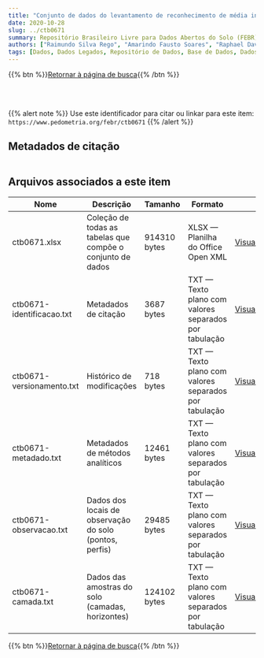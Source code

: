 ```yaml
---
title: "Conjunto de dados do levantamento de reconhecimento de média intensidade 'LEVANTAMENTO DE RECONHECIMENTO DE MÉDIA INTENSIDADE E APTIDÃO AGRÍCOLA DOS SOLOS DA ÁREA DO PÓLO ALTAMIRA, PA.'"
date: 2020-10-28
slug: ../ctb0671
summary: Repositório Brasileiro Livre para Dados Abertos do Solo (FEBR) | A febre dos dados de solo no Brasil
authors: ["Raimundo Silva Rego", "Amarindo Fausto Soares", "Raphael David dos Santos", "Antonio Agostinho Cavalcanti Lima", "Washington de Oliveira Barreto", "Maria Amélia Duriez", "Ruth A. L. Johas", "Wilson Sant'Anna de Araújo", "José Lopes de Paula", "Evanda Maria Rodrigues", "Loiva Lizia Antonello", "Therezinha da Costa Lima", "Raphael Minotti Bloise", "José Flávio Dynia", "Gisa Nara Castellini Moreira."]
tags: [Dados, Dados Legados, Repositório de Dados, Base de Dados, Dados Abertos]
---
```


<style>
div.alert > div {
    font-size: 0.8rem;
}
</style>

{{% btn %}}<a href="/febr/buscar/">Retornar à página de busca</a>{{% /btn %}}

<br>
<br>

{{% alert note %}}
Use este identificador para citar ou linkar para este item: `https://www.pedometria.org/febr/ctb0671`
{{% /alert %}}

## Metadados de citação

<table>
<!-- Fonte: https://gist.github.com/jfreels/6814721 -->
<script src="https://d3js.org/d3.v3.min.js" charset="utf-8"></script>
<script type='text/javascript' src='/febr/buscar/script.js'></script>
<script type='text/javascript'>
  d3.tsv('ctb0671-identificacao.txt',function (data) {
    var columns = ['campo', 'valor']
    tabulate(data, columns)
  })
</script>
</table>

## Arquivos associados a este item

<table style="width:100%">
  <thead>
    <tr>
      <th>Nome</th>
      <th>Descrição</th>
      <th>Tamanho</th>
      <th>Formato</th>
      <th></th>
    </tr>
  </thead>
  <tbody>
    <tr>
      <td>ctb0671.xlsx</td>
      <td>Coleção de todas as tabelas que compõe o conjunto de dados</td>
      <td>914310 bytes</td>
      <td>XLSX — Planilha do Office Open XML</td>
      <td><a href="https://cloud.utfpr.edu.br/index.php/s/Df6dhfzYJ1DDeso/download?path=%2Fctb0671&files=ctb0671.xlsx" class="btn btn-primary btn-block" role="button">Visualizar/Abrir</a></td>
    </tr>
    <tr>
      <td>ctb0671-identificacao.txt</td>
      <td>Metadados de citação</td>
      <td>3687 bytes</td>
      <td>TXT — Texto plano com valores separados por tabulação</td>
      <td><a href="https://cloud.utfpr.edu.br/index.php/s/Df6dhfzYJ1DDeso/download?path=%2Fctb0671&files=ctb0671-identificacao.txt" class="btn btn-primary btn-block" role="button">Visualizar/Abrir</a></td>
    </tr>
    <tr>
      <td>ctb0671-versionamento.txt</td>
      <td>Histórico de modificações</td>
      <td>718 bytes</td>
      <td>TXT — Texto plano com valores separados por tabulação</td>
      <td><a href="https://cloud.utfpr.edu.br/index.php/s/Df6dhfzYJ1DDeso/download?path=%2Fctb0671&files=ctb0671-versionamento.txt" class="btn btn-primary btn-block" role="button">Visualizar/Abrir</a></td>
    </tr>
    <tr>
      <td>ctb0671-metadado.txt</td>
      <td>Metadados de métodos analíticos</td>
      <td>12461 bytes</td>
      <td>TXT — Texto plano com valores separados por tabulação</td>
      <td><a href="https://cloud.utfpr.edu.br/index.php/s/Df6dhfzYJ1DDeso/download?path=%2Fctb0671&files=ctb0671-metadado.txt" class="btn btn-primary btn-block" role="button">Visualizar/Abrir</a></td>
    </tr>
    <tr>
      <td>ctb0671-observacao.txt</td>
      <td>Dados dos locais de observação do solo (pontos, perfis)</td>
      <td>29485 bytes</td>
      <td>TXT — Texto plano com valores separados por tabulação</td>
      <td><a href="https://cloud.utfpr.edu.br/index.php/s/Df6dhfzYJ1DDeso/download?path=%2Fctb0671&files=ctb0671-observacao.txt" class="btn btn-primary btn-block" role="button">Visualizar/Abrir</a></td>
    </tr>
    <tr>
      <td>ctb0671-camada.txt</td>
      <td>Dados das amostras do solo (camadas, horizontes)</td>
      <td>124102 bytes</td>
      <td>TXT — Texto plano com valores separados por tabulação</td>
      <td><a href="https://cloud.utfpr.edu.br/index.php/s/Df6dhfzYJ1DDeso/download?path=%2Fctb0671&files=ctb0671-camada.txt" class="btn btn-primary btn-block" role="button">Visualizar/Abrir</a></td>
    </tr>
  </tbody>
</table>

{{% btn %}}<a href="/febr/buscar/">Retornar à página de busca</a>{{% /btn %}}
